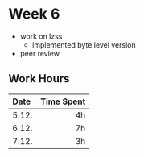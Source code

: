 # Week 6

- work on lzss
    - implemented byte level version
- peer review

## Work Hours
| Date   | Time Spent |
| :----- | ---------: |
|  5.12. | 4h         |
|  6.12. | 7h         |
|  7.12. | 3h         |
